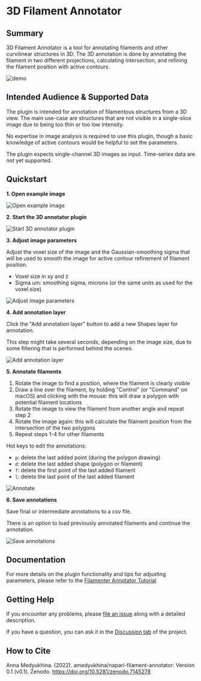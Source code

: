 # 3D Filament Annotator

## Summary

3D Filament Annotator is a tool for annotating filaments and other curvilinear structures in 3D. 
The 3D annotation is done by annotating the filament in two different projections, 
calculating intersection, and refining the filament position with active contours.

![demo](../docs/demo_09.gif)

## Intended Audience & Supported Data

The plugin is intended for annotation of filamentous structures from a 3D view. 
The main use-case are structures that are not visible in a single-slice image due to being
too thin or too low intensity. 

No expertise in image analysis is required to use this plugin, though a basic knowledge of 
active contours would be helpful to set the parameters.

The plugin expects single-channel 3D images as input. Time-series data are not yet supported.

## Quickstart

**1. Open example image**

![Open example image](../docs/demo_01.png)

**2. Start the 3D annotator plugin**

![Start 3D annotator plugin](../docs/demo_02.png)

**3. Adjust image parameters**

Adjust the voxel size of the image and the Gaussian-smoothing sigma that will be used to smooth the image for active
contour refinement of filament position.

- Voxel size in xy and z
- Sigma um: smoothing sigma, microns (or the same units as used for the voxel size)

![Adjust image parameters](../docs/demo_03.png)

**4. Add annotation layer**

Click the "Add annotation layer" button to add a new Shapes layer for annotation.

This step might take several seconds, depending on the image size, due to some filtering 
that is performed behind the scenes.

![Add annotation layer](../docs/demo_05.png)

**5. Annotate filaments**

1. Rotate the image to find a position, where the filament is clearly visible
2. Draw a line over the filament, by holding "Control" (or "Command" on macOS) and clicking with the mouse:
   this will draw a polygon with potential filament locations
3. Rotate the image to view the filament from another angle and repeat step 2
4. Rotate the image again: this will calculate the filament position from the intersection of the two polygons
5. Repeat steps 1-4 for other filaments

Hot keys to edit the annotations:

- `p`: delete the last added point (during the polygon drawing)
- `d`: delete the last added shape (polygon or filament)
- `f`: delete the first point of the last added filament
- `l`: delete the last point of the last added filament

![Annotate](../docs/demo_09.gif)

**6. Save annotations**

Save final or intermediate annotations to a csv file.

There is an option to load previously annotated filaments and continue the annotation.

![Save annotations](../docs/demo_10.png)

## Documentation 

For more details on the plugin functionality and tips for adjusting parameters,
please refer to the [Filamenter Annotator Tutorial](../docs/tutorial.md)

## Getting Help

If you encounter any problems, please 
[file an issue](https://github.com/amedyukhina/napari-filament-annotator/issues) 
along with a detailed description.

If you have a question, you can ask it in the 
[Discussion tab](https://github.com/amedyukhina/napari-filament-annotator/discussions) 
of the project.

## How to Cite

Anna Medyukhina. (2022). amedyukhina/napari-filament-annotator: Version 0.1 (v0.1). Zenodo. 
https://doi.org/10.5281/zenodo.7145278

